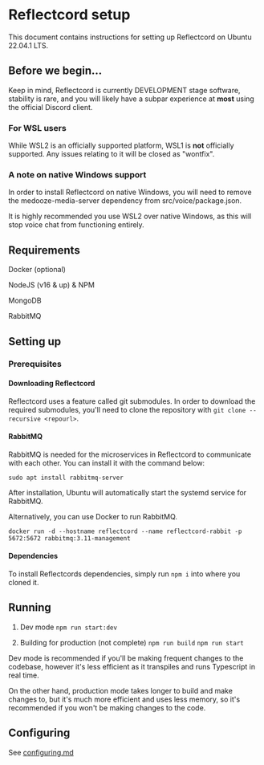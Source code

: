 # Reflectcord setup

This document contains instructions for setting up Reflectcord on Ubuntu 22.04.1 LTS.

## Before we begin...

Keep in mind, Reflectcord is currently DEVELOPMENT stage software, stability is rare, and you will likely have a subpar experience at **most** using the official Discord client.

### For WSL users

While WSL2 is an officially supported platform, WSL1 is **not** officially supported. Any issues relating to it will be closed as "wontfix".

### A note on native Windows support

In order to install Reflectcord on native Windows, you will need to remove the medooze-media-server dependency from src/voice/package.json.

It is highly recommended you use WSL2 over native Windows, as this will stop voice chat from functioning entirely.

## Requirements

Docker (optional)

NodeJS (v16 & up) & NPM

MongoDB

RabbitMQ

## Setting up

### Prerequisites

#### Downloading Reflectcord

Reflectcord uses a feature called git submodules. In order to download the required submodules, you'll need to clone the repository with `git clone --recursive <repourl>`.

#### RabbitMQ

RabbitMQ is needed for the microservices in Reflectcord to communicate with each other. You can install it with the command below:

`sudo apt install rabbitmq-server`

After installation, Ubuntu will automatically start the systemd service for RabbitMQ.

Alternatively, you can use Docker to run RabbitMQ.

`docker run -d --hostname reflectcord --name reflectcord-rabbit -p 5672:5672 rabbitmq:3.11-management`

#### Dependencies

To install Reflectcords dependencies, simply run `npm i` into where you cloned it.

## Running

1. Dev mode
`npm run start:dev`

2. Building for production (not complete)
`npm run build`
`npm run start`

Dev mode is recommended if you'll be making frequent changes to the codebase, however it's less efficient as it transpiles and runs Typescript in real time.

On the other hand, production mode takes longer to build and make changes to, but it's much more efficient and uses less memory, so it's recommended if you won't be making changes to the code.

## Configuring

See [configuring.md](configuring.md)
